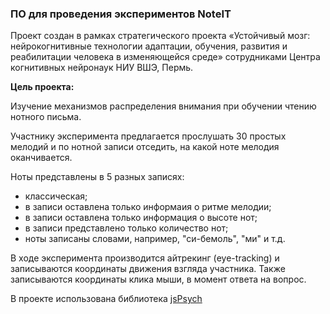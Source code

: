 ### ПО для проведения экспериментов NoteIT

Проект создан в рамках стратегического проекта «Устойчивый мозг: нейрокогнитивные технологии адаптации, обучения, развития и реабилитации человека в изменяющейся среде» сотрудниками Центра когнитивных нейронаук НИУ ВШЭ, Пермь.

**Цель проекта:**

Изучение механизмов распределения внимания при обучении чтению нотного письма.

Участнику эксперимента предлагается прослушать 30 простых мелодий и по нотной записи отседить, на какой ноте мелодия оканчивается.

Ноты представлены в 5 разных записях: 

- классическая;
- в записи оставлена только информаия о ритме мелодии;
- в записи оставлена только информация о высоте нот;
- в записи представлено только количество нот;
- ноты записаны словами, например, "си-бемоль", "ми" и т.д.

В ходе эксперимента производится айтрекинг (eye-tracking) и записываются координаты движения взгляда участника. Также записываются координаты клика мыши, в момент ответа на вопрос.

В проекте использована библиотека [jsPsych](https://www.jspsych.org/7.3/)